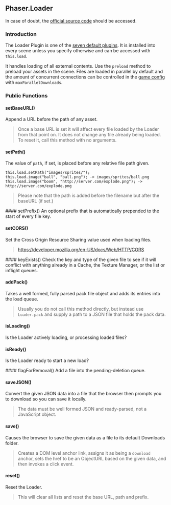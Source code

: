 ## Phaser.Loader

In case of doubt, the [official source code](https://github.com/photonstorm/phaser) should be accessed.

### Introduction

The Loader Plugin is one of the [seven default plugins](https://github.com/digitsensitive/phaser3-typescript/blob/master/cheatsheets/scene/systems.md#default-plugins). It is installed into every scene unless you specify otherwise and can be accessed with `this.load`.

It handles loading of all external contents. Use the `preload` method to preload
your assets in the scene. Files are loaded in parallel by default and the amount of
concurrent connections can be controlled in the [game config](https://github.com/digitsensitive/phaser3-typescript/blob/master/cheatsheets/boot/config.md)
with `maxParallelDownloads`.

### Public Functions

#### setBaseURL()
Append a URL before the path of any asset.
> Once a base URL is set it will affect every file loaded by the Loader from that point on.
It does not change any file already being loaded. To reset it, call this method with no arguments.

#### setPath()
The value of `path`, if set, is placed before any relative file path given.

```
this.load.setPath("images/sprites/");
this.load.image("ball", "ball.png"); -> images/sprites/ball.png
this.load.image("boom", "http://server.com/explode.png"); -> http://server.com/explode.png
```

> Please note that the path is added before the filename but after the baseURL (if set.)

#### setPrefix()
An optional prefix that is automatically prepended to the start of every file key.

#### setCORS()
Set the Cross Origin Resource Sharing value used when loading files.

> https://developer.mozilla.org/en-US/docs/Web/HTTP/CORS

#### keyExists()
Check the key and type of the given file to see if it will conflict with anything already
in a Cache, the Texture Manager, or the list or inflight queues.

#### addPack()
Takes a well formed, fully parsed pack file object and adds its entries into the load queue.

> Usually you do not call this method directly, but instead use `Loader.pack` and
supply a path to a JSON file that holds the pack data.

#### isLoading()
Is the Loader actively loading, or processing loaded files?

#### isReady()
Is the Loader ready to start a new load?

#### flagForRemoval()
Add a file into the pending-deletion queue.

#### saveJSON()
Convert the given JSON data into a file that the browser then prompts you
to download so you can save it locally.

> The data must be well formed JSON and ready-parsed, not a JavaScript object.

#### save()
Causes the browser to save the given data as a file to its default Downloads folder.

> Creates a DOM level anchor link, assigns it as being a `download` anchor, sets the href
to be an ObjectURL based on the given data, and then invokes a click event.

#### reset()
Reset the Loader.

> This will clear all lists and reset the base URL, path and prefix.
